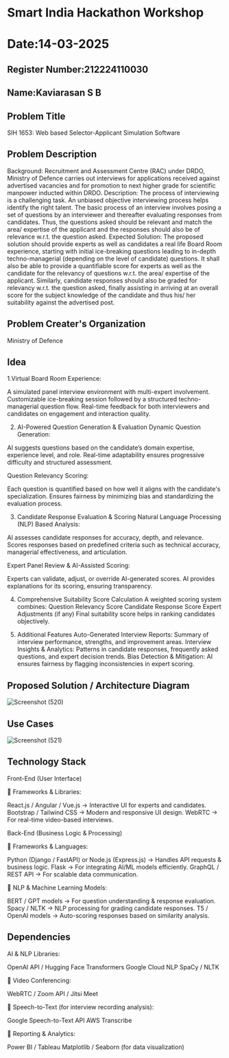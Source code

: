 # Smart India Hackathon Workshop
# Date:14-03-2025
## Register Number:212224110030
## Name:Kaviarasan S B
## Problem Title
SIH 1653: Web based Selector-Applicant Simulation Software
## Problem Description
Background: Recruitment and Assessment Centre (RAC) under DRDO, Ministry of Defence carries out interviews for applications received against advertised vacancies and for promotion to next higher grade for scientific manpower inducted within DRDO. Description: The process of interviewing is a challenging task. An unbiased objective interviewing process helps identify the right talent. The basic process of an interview involves posing a set of questions by an interviewer and thereafter evaluating responses from candidates. Thus, the questions asked should be relevant and match the area/ expertise of the applicant and the responses should also be of relevance w.r.t. the question asked. Expected Solution: The proposed solution should provide experts as well as candidates a real life Board Room experience, starting with initial ice-breaking questions leading to in-depth techno-managerial (depending on the level of candidate) questions. It shall also be able to provide a quantifiable score for experts as well as the candidate for the relevancy of questions w.r.t. the area/ expertise of the applicant. Similarly, candidate responses should also be graded for relevancy w.r.t. the question asked, finally assisting in arriving at an overall score for the subject knowledge of the candidate and thus his/ her suitability against the advertised post.

## Problem Creater's Organization
Ministry of Defence

## Idea
1.Virtual Board Room Experience:

A simulated panel interview environment with multi-expert involvement.
Customizable ice-breaking session followed by a structured techno-managerial question flow.
Real-time feedback for both interviewers and candidates on engagement and interaction quality.

2. AI-Powered Question Generation & Evaluation
Dynamic Question Generation:

AI suggests questions based on the candidate’s domain expertise, experience level, and role.
Real-time adaptability ensures progressive difficulty and structured assessment.

Question Relevancy Scoring:

Each question is quantified based on how well it aligns with the candidate's specialization.
Ensures fairness by minimizing bias and standardizing the evaluation process.

3. Candidate Response Evaluation & Scoring
Natural Language Processing (NLP) Based Analysis:

AI assesses candidate responses for accuracy, depth, and relevance.
Scores responses based on predefined criteria such as technical accuracy, managerial effectiveness, and articulation.

Expert Panel Review & AI-Assisted Scoring:

Experts can validate, adjust, or override AI-generated scores.
AI provides explanations for its scoring, ensuring transparency.

4. Comprehensive Suitability Score Calculation
A weighted scoring system combines:
Question Relevancy Score
Candidate Response Score
Expert Adjustments (if any)
Final suitability score helps in ranking candidates objectively.

5. Additional Features
Auto-Generated Interview Reports: Summary of interview performance, strengths, and improvement areas.
Interview Insights & Analytics: Patterns in candidate responses, frequently asked questions, and expert decision trends.
Bias Detection & Mitigation: AI ensures fairness by flagging inconsistencies in expert scoring.

## Proposed Solution / Architecture Diagram
![Screenshot (520)](https://github.com/user-attachments/assets/2b620391-aac4-48bc-acd5-76fa5d635748)


## Use Cases
![Screenshot (521)](https://github.com/user-attachments/assets/316e32a4-8681-4f22-b593-87f803a28bd9)


## Technology Stack
Front-End (User Interface)

🔹 Frameworks & Libraries:

React.js / Angular / Vue.js → Interactive UI for experts and candidates.
Bootstrap / Tailwind CSS → Modern and responsive UI design.
WebRTC → For real-time video-based interviews.

Back-End (Business Logic & Processing)

🔹 Frameworks & Languages:

Python (Django / FastAPI) or Node.js (Express.js) → Handles API requests & business logic.
Flask → For integrating AI/ML models efficiently.
GraphQL / REST API → For scalable data communication.

🔹 NLP & Machine Learning Models:

BERT / GPT models → For question understanding & response evaluation.
Spacy / NLTK → NLP processing for grading candidate responses.
T5 / OpenAI models → Auto-scoring responses based on similarity analysis.

## Dependencies

AI & NLP Libraries:

OpenAI API / Hugging Face Transformers
Google Cloud NLP
SpaCy / NLTK

🔹 Video Conferencing:

WebRTC / Zoom API / Jitsi Meet

🔹 Speech-to-Text (for interview recording analysis):

Google Speech-to-Text API
AWS Transcribe

🔹 Reporting & Analytics:

Power BI / Tableau
Matplotlib / Seaborn (for data visualization)
